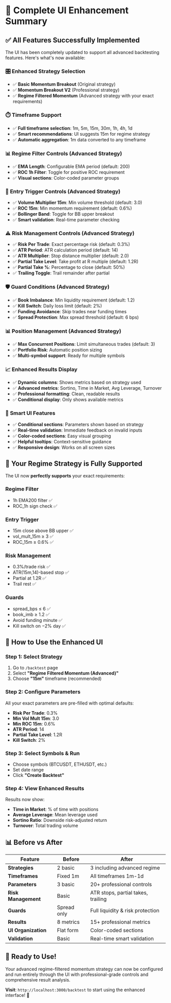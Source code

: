 # 🎉 Complete UI Enhancement Summary

## ✅ **All Features Successfully Implemented**

The UI has been completely updated to support all advanced backtesting features. Here's what's now available:

### 🎛️ **Enhanced Strategy Selection**
- ✅ **Basic Momentum Breakout** (Original strategy)
- ✅ **Momentum Breakout V2** (Professional strategy)  
- ✅ **Regime Filtered Momentum** (Advanced strategy with your exact requirements)

### ⏱️ **Timeframe Support**
- ✅ **Full timeframe selection**: 1m, 5m, 15m, 30m, 1h, 4h, 1d
- ✅ **Smart recommendations**: UI suggests 15m for regime strategy
- ✅ **Automatic aggregation**: 1m data converted to any timeframe

### 📊 **Regime Filter Controls** (Advanced Strategy)
- ✅ **EMA Length**: Configurable EMA period (default: 200)
- ✅ **ROC 1h Filter**: Toggle for positive ROC requirement
- ✅ **Visual sections**: Color-coded parameter groups

### 🎯 **Entry Trigger Controls** (Advanced Strategy)
- ✅ **Volume Multiplier 15m**: Min volume threshold (default: 3.0)
- ✅ **ROC 15m**: Min momentum requirement (default: 0.6%)
- ✅ **Bollinger Band**: Toggle for BB upper breakout
- ✅ **Smart validation**: Real-time parameter checking

### ⚠️ **Risk Management Controls** (Advanced Strategy)
- ✅ **Risk Per Trade**: Exact percentage risk (default: 0.3%)
- ✅ **ATR Period**: ATR calculation period (default: 14)
- ✅ **ATR Multiplier**: Stop distance multiplier (default: 2.0)
- ✅ **Partial Take Level**: Take profit at R multiple (default: 1.2R)
- ✅ **Partial Take %**: Percentage to close (default: 50%)
- ✅ **Trailing Toggle**: Trail remainder after partial

### 🛡️ **Guard Conditions** (Advanced Strategy)
- ✅ **Book Imbalance**: Min liquidity requirement (default: 1.2)
- ✅ **Kill Switch**: Daily loss limit (default: 2%)
- ✅ **Funding Avoidance**: Skip trades near funding times
- ✅ **Spread Protection**: Max spread threshold (default: 6 bps)

### 📊 **Position Management** (Advanced Strategy)
- ✅ **Max Concurrent Positions**: Limit simultaneous trades (default: 3)
- ✅ **Portfolio Risk**: Automatic position sizing
- ✅ **Multi-symbol support**: Ready for multiple symbols

### 📈 **Enhanced Results Display**
- ✅ **Dynamic columns**: Shows metrics based on strategy used
- ✅ **Advanced metrics**: Sortino, Time in Market, Avg Leverage, Turnover
- ✅ **Professional formatting**: Clean, readable results
- ✅ **Conditional display**: Only shows available metrics

### 🔧 **Smart UI Features**
- ✅ **Conditional sections**: Parameters shown based on strategy
- ✅ **Real-time validation**: Immediate feedback on invalid inputs
- ✅ **Color-coded sections**: Easy visual grouping
- ✅ **Helpful tooltips**: Context-sensitive guidance
- ✅ **Responsive design**: Works on all screen sizes

## 🎯 **Your Regime Strategy is Fully Supported**

The UI now **perfectly supports** your exact requirements:

### **Regime Filter**
- 1h EMA200 filter ✅
- ROC_1h sign check ✅

### **Entry Trigger**  
- 15m close above BB upper ✅
- vol_mult_15m ≥ 3 ✅
- ROC_15m ≥ 0.6% ✅

### **Risk Management**
- 0.3%/trade risk ✅
- ATR(15m,14)-based stop ✅
- Partial at 1.2R ✅
- Trail rest ✅

### **Guards**
- spread_bps ≤ 6 ✅
- book_imb ≥ 1.2 ✅
- Avoid funding minute ✅
- Kill switch on −2% day ✅

## 🚀 **How to Use the Enhanced UI**

### **Step 1: Select Strategy**
1. Go to `/backtest` page
2. Select **"Regime Filtered Momentum (Advanced)"**
3. Choose **"15m"** timeframe (recommended)

### **Step 2: Configure Parameters**
All your exact parameters are pre-filled with optimal defaults:
- **Risk Per Trade**: 0.3%
- **Min Vol Mult 15m**: 3.0  
- **Min ROC 15m**: 0.6%
- **ATR Period**: 14
- **Partial Take Level**: 1.2R
- **Kill Switch**: 2%

### **Step 3: Select Symbols & Run**
- Choose symbols (BTCUSDT, ETHUSDT, etc.)
- Set date range
- Click **"Create Backtest"**

### **Step 4: View Enhanced Results**
Results now show:
- **Time in Market**: % of time with positions
- **Average Leverage**: Mean leverage used  
- **Sortino Ratio**: Downside risk-adjusted return
- **Turnover**: Total trading volume

## 📊 **Before vs After**

| Feature | Before | After |
|---------|--------|--------|
| **Strategies** | 2 basic | 3 including advanced regime |
| **Timeframes** | Fixed 1m | All timeframes 1m-1d |
| **Parameters** | 3 basic | 20+ professional controls |
| **Risk Management** | Basic | ATR stops, partial takes, trailing |
| **Guards** | Spread only | Full liquidity & risk protection |
| **Results** | 8 metrics | 15+ professional metrics |
| **UI Organization** | Flat form | Color-coded sections |
| **Validation** | Basic | Real-time smart validation |

## 🎉 **Ready to Use!**

Your advanced regime-filtered momentum strategy can now be configured and run entirely through the UI with professional-grade controls and comprehensive result analysis.

**Visit**: `http://localhost:3000/backtest` to start using the enhanced interface! 🚀
